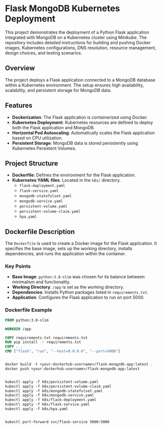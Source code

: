 # Flask MongoDB Kubernetes Deployment

This project demonstrates the deployment of a Python Flask application integrated with MongoDB on a Kubernetes cluster using Minikube. The repository includes detailed instructions for building and pushing Docker images, Kubernetes configurations, DNS resolution, resource management, design choices, and testing scenarios.

## Overview

The project deploys a Flask application connected to a MongoDB database within a Kubernetes environment. The setup ensures high availability, scalability, and persistent storage for MongoDB data.

## Features

- **Dockerization**: The Flask application is containerized using Docker.
- **Kubernetes Deployment**: Kubernetes resources are defined to deploy both the Flask application and MongoDB.
- **Horizontal Pod Autoscaling**: Automatically scales the Flask application based on CPU utilization.
- **Persistent Storage**: MongoDB data is stored persistently using Kubernetes Persistent Volumes.

## Project Structure

- **Dockerfile**: Defines the environment for the Flask application.
- **Kubernetes YAML files**: Located in the `k8s/` directory.
  - `flask-deployment.yaml`
  - `flask-service.yaml`
  - `mongodb-statefulset.yaml`
  - `mongodb-service.yaml`
  - `persistent-volume.yaml`
  - `persistent-volume-claim.yaml`
  - `hpa.yaml`

## Dockerfile Description

The `Dockerfile` is used to create a Docker image for the Flask application. It specifies the base image, sets up the working directory, installs dependencies, and runs the application within the container.

### Key Points

- **Base Image**: `python:3.8-slim` was chosen for its balance between minimalism and functionality.
- **Working Directory**: `/app` is set as the working directory.
- **Dependencies**: Installs Python packages listed in `requirements.txt`.
- **Application**: Configures the Flask application to run on port 5000.

### Dockerfile Example

```Dockerfile
FROM python:3.8-slim

WORKDIR /app

COPY requirements.txt requirements.txt
RUN pip install -r requirements.txt
COPY . .
CMD ["flask", "run", "--host=0.0.0.0", "--port=5000"]


docker build -t <your-dockerhub-username>/flask-mongodb-app:latest .
docker push <your-dockerhub-username>/flask-mongodb-app:latest


kubectl apply -f k8s/persistent-volume.yaml
kubectl apply -f k8s/persistent-volume-claim.yaml
kubectl apply -f k8s/mongodb-statefulset.yaml
kubectl apply -f k8s/mongodb-service.yaml
kubectl apply -f k8s/flask-deployment.yaml
kubectl apply -f k8s/flask-service.yaml
kubectl apply -f k8s/hpa.yaml


kubectl port-forward svc/flask-service 5000:5000
